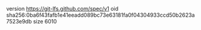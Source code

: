 version https://git-lfs.github.com/spec/v1
oid sha256:0ba6f43fafb1e41eeadd089bc73e63181fa0f04304933ccd50b2623a7523e9db
size 6010
